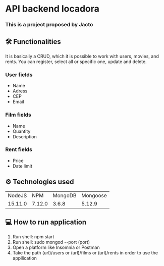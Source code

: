 <h1>API backend locadora</h1>

<h3>This is a project proposed by Jacto</h3>

<h2> 🛠️ Functionalities </h2>
It is basically a CRUD, which it is possible to work with users, movies, and rents.
You can register, select all or specific one, update and delete.

<h3> User fields </h3>
  <ul> 
    <li>Name</li> 
    <li>Adress</li> 
    <li>CEP</li> 
    <li>Email</li> 
  </ul>

<h3> Film fields </h3>
  <ul>
    <li>Name</li>
    <li>Quantity</li>
    <li>Description</li>
  </ul>

<h3> Rent fields </h3>
  <ul>
    <li>Price</li>
    <li>Date limit</li>
  </ul>

<h2> ⚙️ Technologies used </h2>
<table>
  <tr>
    <td> NodeJS </td>
    <td> NPM </td>
    <td> MongoDB </td>
    <td> Mongoose </td>
  </tr>
  
  <tr>
    <td> 15.11.0 </td>
    <td> 7.12.0 </td>
    <td> 3.6.8 </td>
    <td> 5.12.9 </td>
  </tr>
</table>

<h2> 💻 How to run application </h2> 

<ol>
  <li> Run shell: npm start </li>
  <li> Run shell: sudo mongod --port (port) </li>
  <li> Open a platform like Insomnia or Postman </li>
  <li> Take the path (url)/users or (url)/films or (url)/rents in order to use the appllication </li>
</ol>
